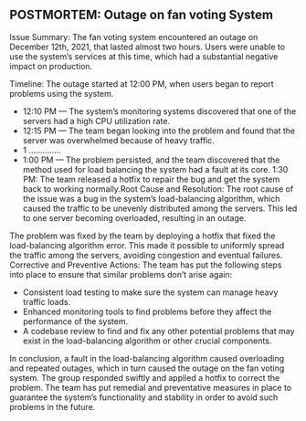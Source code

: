 ## POSTMORTEM: Outage on fan voting System

Issue Summary:
The fan voting system encountered an outage on December 12th, 2021, that lasted almost two hours. Users were unable to use the system’s services at this time, which had a substantial negative impact on production.

Timeline: The outage started at 12:00 PM, when users began to report problems using the system.

- 12:10 PM — The system’s monitoring systems discovered that one of the servers had a high CPU utilization rate.
- 12:15 PM — The team began looking into the problem and found that the server was overwhelmed because of heavy traffic.
- 1 …………..
- 1:00 PM — The problem persisted, and the team discovered that the method used for load balancing the system had a fault at its core.
1:30 PM: The team released a hotfix to repair the bug and get the system back to working normally.Root Cause and Resolution:
The root cause of the issue was a bug in the system’s load-balancing algorithm, which caused the traffic to be unevenly distributed among the servers. This led to one server becoming overloaded, resulting in an outage.

The problem was fixed by the team by deploying a hotfix that fixed the load-balancing algorithm error. This made it possible to uniformly spread the traffic among the servers, avoiding congestion and eventual failures.
Corrective and Preventive Actions: The team has put the following steps into place to ensure that similar problems don’t arise again:

- Consistent load testing to make sure the system can manage heavy traffic loads.
- Enhanced monitoring tools to find problems before they affect the performance of the system.
- A codebase review to find and fix any other potential problems that may exist in the load-balancing algorithm or other crucial components.

In conclusion, a fault in the load-balancing algorithm caused overloading and repeated outages, which in turn caused the outage on the fan voting system. The group responded swiftly and applied a hotfix to correct the problem. The team has put remedial and preventative measures in place to guarantee the system’s functionality and stability in order to avoid such problems in the future.
